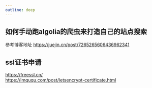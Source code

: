 ```yaml
---
outline: deep
---
```


## 如何手动跑algolia的爬虫来打造自己的站点搜索
参考博客地址 https://juejin.cn/post/7265265606436962341

## ssl证书申请
https://freessl.cn/  
https://imququ.com/post/letsencrypt-certificate.html

